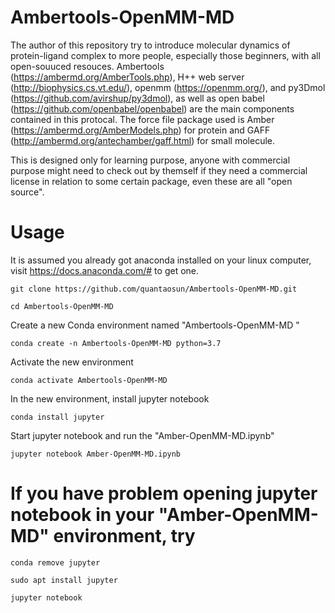 # Ambertools-OpenMM-MD
The author of this repository try to introduce molecular dynamics of protein-ligand complex to more people, especially those beginners, with all open-souuced resouces.
Ambertools (https://ambermd.org/AmberTools.php), H++ web server (http://biophysics.cs.vt.edu/), openmm (https://openmm.org/), and py3Dmol (https://github.com/avirshup/py3dmol), as well as open babel (https://github.com/openbabel/openbabel) are the main components contained in this protocal. The force file package used is Amber (https://ambermd.org/AmberModels.php) for protein and GAFF (http://ambermd.org/antechamber/gaff.html) for small molecule.

This is designed only for learning purpose, anyone with commercial purpose might need to check out by themself if they need a commercial license in relation to some certain package, even these are all "open source".
 

# Usage
It is assumed you already got anaconda installed on your linux computer, visit https://docs.anaconda.com/# to get one.
```
git clone https://github.com/quantaosun/Ambertools-OpenMM-MD.git
```
```
cd Ambertools-OpenMM-MD
```
Create a new Conda environment named "Ambertools-OpenMM-MD "
```
conda create -n Ambertools-OpenMM-MD python=3.7
```
Activate the new environment 
```
conda activate Ambertools-OpenMM-MD
```
In the new environment, install jupyter notebook
```
conda install jupyter
```
Start jupyter notebook and run the "Amber-OpenMM-MD.ipynb"
```
jupyter notebook Amber-OpenMM-MD.ipynb
```
# If you have problem opening jupyter notebook in your "Amber-OpenMM-MD" environment, try 
```
conda remove jupyter
```
```
sudo apt install jupyter
```
```
jupyter notebook
```
